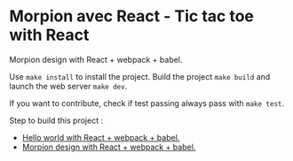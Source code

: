 # Morpion avec React - Tic tac toe with React

Morpion design with React + webpack + babel.

Use `make install` to install the project.
Build the project `make build` and launch the web server `make dev`.

If you want to contribute, check if test passing always pass with `make test`.

Step to build this project :

- [Hello world with React + webpack + babel.](https://github.com/zyhou/morpion-react/releases/tag/1.0)
- [Morpion design with React + webpack + babel.](https://github.com/zyhou/morpion-react/releases/tag/2.0)
